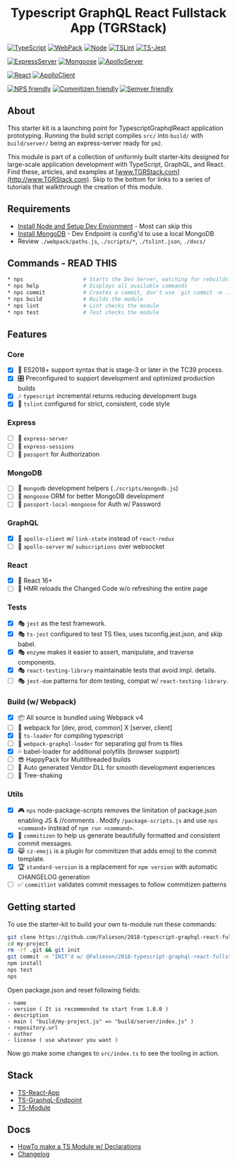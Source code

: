 <p align='center'>
  <h1 align='center'>Typescript GraphQL React Fullstack App (TGRStack)</h1>
</p>

[![TypeScript](https://img.shields.io/badge/TypeScript-2.9.1-blue.svg?style=flat-square)](https://github.com/Microsoft/TypeScript)
[![WebPack](https://img.shields.io/badge/WebPack-4.12.0-blue.svg?style=flat-square)](https://github.com/Microsoft/TypeScript)
[![Node](https://img.shields.io/badge/Node-8.11.2-blue.svg?style=flat-square)](https://nodejs.org/en/)
[![TSLint](https://img.shields.io/badge/TS_Lint-5.10.0-blue.svg?style=flat-square)](https://github.com/palantir/tslint/)
[![TS-Jest](https://img.shields.io/badge/TS_Jest-22.4.6-blue.svg?style=flat-square)](https://nodejs.org/en/)

[![ExpressServer](https://img.shields.io/badge/Express_Server-4.16.3-red.svg?style=flat-square)](https://github.com/Microsoft/TypeScript)
[![Mongoose](https://img.shields.io/badge/Mongoose-5.1.7-red.svg?style=flat-square)](https://github.com/Microsoft/TypeScript)
[![ApolloServer](https://img.shields.io/badge/Apollo_Server-1.3.6-red.svg?style=flat-square)](https://github.com/Microsoft/TypeScript)

[![React](https://img.shields.io/badge/React-16.4.1-8400ff.svg?style=flat-square)](https://github.com/Microsoft/TypeScript)
[![ApolloClient](https://img.shields.io/badge/Apollo_Client-2.3.4-8400ff.svg?style=flat-square)](https://github.com/Microsoft/TypeScript)

[![NPS friendly](https://img.shields.io/badge/NPS-friendly-brightgreen.svg?style=flat-square)](https://github.com/kentcdodds/nps)
[![Commitizen friendly](https://img.shields.io/badge/Commitizen-friendly-brightgreen.svg?style=flat-square)](http://commitizen.github.io/cz-cli/)
[![Semver friendly](https://img.shields.io/badge/SemVer-friendly-brightgreen.svg?style=flat-square)](http://commitizen.github.io/cz-cli/)

## About

This starter kit is a launching point for TypescriptGraphqlReact application prototyping. Running the build script compiles `src/` into `build/` with `build/server/` being an express-server ready for `pm2`.

This module is part of a collection of uniformly built starter-kits designed for large-scale application development with TypeScript, GraphQL, and React. Find these, articles, and examples at [www.TGRStack.com](http://www.TGRStack.com). Skip to the bottom for links to a series of tutorials that walkthrough the creation of this module.

## Requirements

- [Install Node and Setup Dev Envionment](/docs/INSTALL_Environment.md) - Most can skip this
- [Install MongoDB](/docs/INSTALL_MongoDB.md) - Dev Endpoint is config'd to use a local MongoDB
- Review `./webpack/paths.js`,  `./scripts/*`, `./tslint.json`, `./docs/`

## Commands - READ THIS

```bash
* nps                   # Starts the Dev Server, watching for rebuilds.
* nps help              # Displays all available commands
* nps commit            # Creates a commit, don't use `git commit -m ...`
* nps build             # Builds the module
* nps lint              # Lint checks the module
* nps test              # Test checks the module
```

## Features

### Core

- [x] 🚀  ES2018+ support syntax that is stage-3 or later in the TC39 process.
- [x] 🎛  Preconfigured to support development and optimized production builds
- [x] 🎶  `typescript` incremental returns reducing development bugs
- [x] 🚦  `tslint` configured for strict, consistent, code style

### Express

- [ ] :gem:  `express-server`
- [ ] :gem:  `express-sessions`
- [ ] :gem:  `passport` for Authorization

### MongoDB

- [ ] :gem:  `mongodb` development helpers (`./scripts/mongodb.js`)
- [ ] :gem:  `mongoose` ORM for better MongoDB development
- [ ] :gem:  `passport-local-mongoose` for Auth w/ Password

### GraphQL

- [x] :gem:  `apollo-client` w/ `link-state` instead of `react-redux`
- [ ] :gem:  `apollo-server` w/ `subscriptions` over websocket

### React

- [x] :dragon:  React 16+
- [ ] :space_invader: HMR reloads the Changed Code w/o refreshing the entire page

### Tests

- [x] 🎭 `jest` as the test framework.
- [x] 🎭 `ts-jest` configured to test TS files, uses tsconfig.jest.json, and skip babel.
- [x] 🎭 `enzyme`  makes it easier to assert, manipulate, and traverse components.
- [x] 🎭 `react-testing-library` maintainable tests that avoid impl. details.
- [ ] 🎭 `jest-dom` patterns for dom testing, compat w/ `react-testing-library`.

### Build (w/ Webpack)

- [x] 📦  All source is bundled using Webpack v4
- [ ] 🌟  webpack for [dev, prod, common] X [server, client]
- [x] 🚦  `ts-loader` for compiling typescript
- [ ] 🚦  `webpack-graphql-loader` for separating gql from ts files
- [x] 💦  babel-loader for additional polyfills (browser support)
- [ ] 😎  HappyPack for Multithreaded builds
- [ ] 🤖  Auto generated Vendor DLL for smooth development experiences
- [ ] 🍃  Tree-shaking

### Utils

- [x] 🎮  `nps` node-package-scripts removes the limitation of package.json enabling JS & //comments .  Modify `/package-scripts.js` and use `nps <command>` instead of `npm run <command>`.
- [x] 🙌  `commitizen` to help us generate beautifully formatted and consistent commit messages.
- [x] 😹  `cz-emoji` is a plugin for commitizen that adds emoji to the commit template.
- [x] 🏆  `standard-version` is a replacement for `npm version` with automatic CHANGELOG generation
- [ ] ✅  `commitlint` validates commit messages to follow commitizen patterns

## Getting started

To use the starter-kit to build your own ts-module run these commands:

```bash
git clone https://github.com/Falieson/2018-typescript-graphql-react-fullstack my-project
cd my-project
rm -rf .git && git init
git commit -m "INIT'd w/ @Falieson/2018-typescript-graphql-react-fullstack@SHA4985"
npm install
nps test
nps
```

Open package.json and reset following fields:

```text
- name
- version ( It is recommended to start from 1.0.0 )
- description
- main ( "build/my-project.js" => "build/server/index.js" )
- repository.url
- author
- license ( use whatever you want )
```

Now go make some changes to `src/index.ts` to see the tooling in action.

## Stack

- [TS-React-App](https://github.com/Falieson/2018-typescript-react-app)
- [TS-GraphqL-Endpoint](https://github.com/Falieson/2018-typescript-graphql-endpoint)
- [TS-Module](https://github.com/Falieson/2018-typescript-module)

## Docs

- [HowTo make a TS Module w/ Declarations](http://www.tgrstack.com/#ts-module_articles)
- [Changelog](/CHANGELOG.md)
